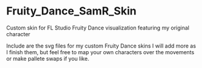 # Fruity_Dance_SamR_Skin
Custom skin for FL Studio Fruity Dance visualization featuring my original character

Include are the svg files for my custom Fruity Dance skins I will add more as I finish them, but feel free to map your own characters over the movements or make pallete swaps if you like.
